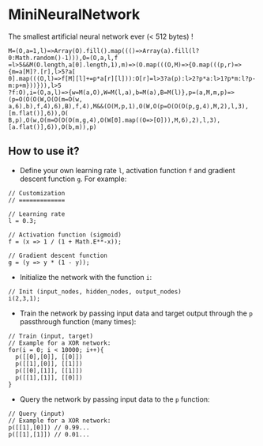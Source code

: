 ﻿# MiniNeuralNetwork

The smallest artificial neural network ever (&lt; 512 bytes) !

```
M=(O,a=1,l)=>Array(O).fill().map((()=>Array(a).fill(l?0:Math.random()-1))),O=(O,a,l,f
=l>5&&M(O.length,a[0].length,1),m)=>(O.map(((O,M)=>{O.map(((p,r)=>{m=a[M]?.[r],l>5?a[
0].map(((O,l)=>f[M][l]+=p*a[r][l])):O[r]=l>3?a(p):l>2?p*a:l>1?p*m:l?p-m:p+m}))})),l>5
?f:O),i=(O,a,l)=>{w=M(a,O),W=M(l,a),b=M(a),B=M(l)},p=(a,M,m,p)=>(p=O(O(O(W,O(O(m=O(w,
a,6),b),f,4),6),B),f,4),M&&(O(M,p,1),O(W,O(p=O(O(O(p,g,4),M,2),l,3),[m.flat()],6)),O(
B,p),O(w,O(m=O(O(O(m,g,4),O(W[0].map((O=>[O])),M,6),2),l,3),[a.flat()],6)),O(b,m)),p)
```

## How to use it?

- Define your own learning rate `l`, activation function `f` and gradient descent function `g`. For example:

```
// Customization
// =============

// Learning rate
l = 0.3;

// Activation function (sigmoid)
f = (x => 1 / (1 + Math.E**-x));

// Gradient descent function
g = (y => y * (1 - y));
```

- Initialize the network with the function `i`:

```
// Init (input_nodes, hidden_nodes, output_nodes)
i(2,3,1);
```

- Train the network by passing input data and target output through the `p` passthrough function (many times):

```
// Train (input, target)
// Example for a XOR network:
for(i = 0; i < 10000; i++){
  p([[0],[0]], [[0]])
  p([[1],[0]], [[1]])
  p([[0],[1]], [[1]])
  p([[1],[1]], [[0]])
}
```

- Query the network by passing input data to the `p` function:

```
// Query (input)
// Example for a XOR network:
p([[1],[0]]) // 0.99...
p([[1],[1]]) // 0.01...
```